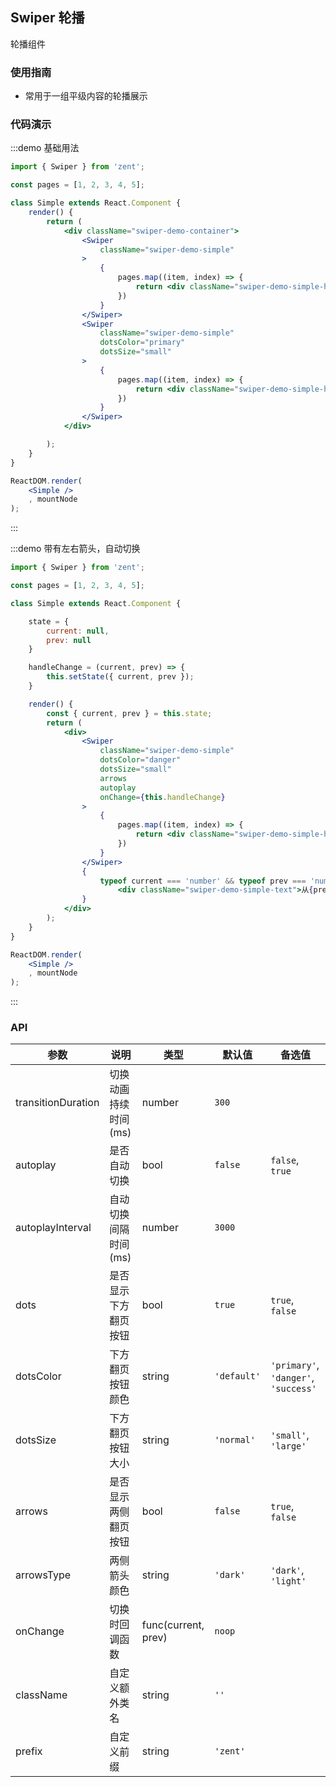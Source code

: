 ## Swiper 轮播

轮播组件

### 使用指南

-  常用于一组平级内容的轮播展示

### 代码演示

:::demo 基础用法
```jsx
import { Swiper } from 'zent';

const pages = [1, 2, 3, 4, 5];

class Simple extends React.Component {
	render() {
		return (
			<div className="swiper-demo-container">
				<Swiper
					className="swiper-demo-simple"
				>
					{
						pages.map((item, index) => {
							return <div className="swiper-demo-simple-h" key={index}>{item}</div>;
						})
					}
				</Swiper>
				<Swiper
					className="swiper-demo-simple"
					dotsColor="primary"
					dotsSize="small"
				>
					{
						pages.map((item, index) => {
							return <div className="swiper-demo-simple-h" key={index}>{item}</div>;
						})
					}
				</Swiper>
			</div>

		);
	}
}

ReactDOM.render(
	<Simple />
	, mountNode
);

```
:::

:::demo 带有左右箭头，自动切换
```jsx
import { Swiper } from 'zent';

const pages = [1, 2, 3, 4, 5];

class Simple extends React.Component {

	state = {
		current: null,
		prev: null
	}

	handleChange = (current, prev) => {
		this.setState({ current, prev });
	}

	render() {
		const { current, prev } = this.state;
		return (
			<div>
				<Swiper
					className="swiper-demo-simple"
					dotsColor="danger"
					dotsSize="small"
					arrows
					autoplay
					onChange={this.handleChange}
				>
					{
						pages.map((item, index) => {
							return <div className="swiper-demo-simple-h" key={index}>{item}</div>;
						})
					}
				</Swiper>
				{
					typeof current === 'number' && typeof prev === 'number' &&
						<div className="swiper-demo-simple-text">从{prev}到{current}</div>
				}
			</div>
		);
	}
}

ReactDOM.render(
	<Simple />
	, mountNode
);

```
:::

### API

| 参数             	 	| 说明                          | 类型                | 默认值       		 | 备选值           							  			|
| ------------------ | ---------------------------- | ------------------- | ---------------- | ------------------------------------ |
| transitionDuration | 切换动画持续时间(ms)            | number              | `300`            |                                      |
| autoplay      		 | 是否自动切换                   | bool                | `false`          | `false`, `true` 							  			|
| autoplayInterval   | 自动切换间隔时间(ms) 					 | number 						 | `3000` 				  | 														   			 |
| dots 						   | 是否显示下方翻页按钮 						| bool 							  | `true` 				   | `true`, `false`                      |
| dotsColor          | 下方翻页按钮颜色                | string              | `'default'`      | `'primary'`, `'danger'`, `'success'` |
| dotsSize           | 下方翻页按钮大小                | string              | `'normal'`       | `'small'`, `'large'`                 |
| arrows             | 是否显示两侧翻页按钮             | bool                | `false`				   | `true`, `false`                      |
| arrowsType         | 两侧箭头颜色                    | string              | `'dark'`         | `'dark'`, `'light'`     						 |
| onChange           | 切换时回调函数									| func(current, prev) | `noop`           |                                      |
| className          | 自定义额外类名                  | string              | `''`						 |                                      |
| prefix             | 自定义前缀                     | string              | `'zent'`				  |																			 |

<style>
.swiper-demo-container {
	display: flex;
}
.swiper-demo-simple {
	height: 150px;
	width: 300px;
	background: #FAFAFA;
	margin-right: 10px;
}
.swiper-demo-simple-h {
	text-align: center;
	font-size: 18px;
	line-height: 150px;
}
.swiper-demo-simple-text {
	margin-top: 10px;
}
</style>
